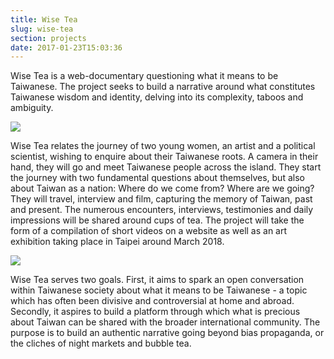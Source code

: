 ```yaml
---
title: Wise Tea
slug: wise-tea
section: projects
date: 2017-01-23T15:03:36
---
```


Wise Tea is a web-documentary questioning what it means to be Taiwanese. The project seeks to build a narrative around what constitutes Taiwanese wisdom and identity, delving into its complexity, taboos and ambiguity.

<img src="/images/Screen-Shot-2017-01-23-at-16.05.11_768x513.png">

Wise Tea relates the journey of two young women, an artist and a political scientist,  wishing to enquire about their Taiwanese roots. A camera in their hand, they will go and meet Taiwanese people across the island. They start the journey with two fundamental questions about themselves, but also about Taiwan as a nation: Where do we come from?  Where are we going? They will travel, interview and film, capturing the memory of Taiwan, past and present. The numerous encounters, interviews, testimonies and daily impressions will be shared around cups of tea. The project will take the form of  a compilation of short videos on a website as well as an art exhibition taking place in Taipei around March 2018.

<img src="/images/6-2_768x1024.jpg">


Wise Tea serves two goals. First, it aims to spark an open conversation within Taiwanese society about what it means to be Taiwanese - a topic which has often been divisive and controversial at home and abroad. Secondly, it aspires to build a platform through which what is precious about Taiwan can be shared with the broader international community. The purpose is to build an authentic narrative going beyond bias propaganda, or the cliches of night markets and bubble tea.

